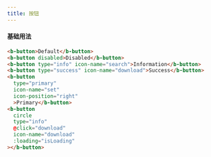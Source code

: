 ```yaml
---
title: 按钮
---
```


#### 基础用法

<ClientOnly>
  <button-demos></button-demos>
</ClientOnly>

```html
<b-button>Default</b-button>
<b-button disabled>Disabled</b-button>
<b-button type="info" icon-name="search">Information</b-button>
<b-button type="success" icon-name="download">Success</b-button>
<b-button 
  type="primary" 
  icon-name="set" 
  icon-position="right"
  >Primary</b-button>
<b-button
  circle
  type="info"
  @click="download"
  icon-name="download"
  :loading="isLoading"
></b-button>
```
